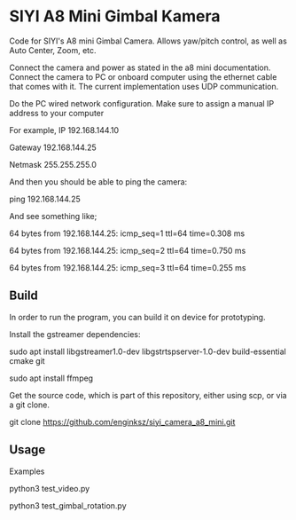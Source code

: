 # SIYI A8 Mini Gimbal Kamera

Code for SIYI's A8 mini Gimbal Camera. Allows yaw/pitch control, as well as Auto Center, Zoom, etc.

Connect the camera and power as stated in the a8 mini documentation. 
Connect the camera to PC or onboard computer using the ethernet cable that comes with it. The current implementation uses UDP communication.

Do the PC wired network configuration. Make sure to assign a manual IP address to your computer

For example, IP 192.168.144.10

Gateway 192.168.144.25

Netmask 255.255.255.0

And then you should be able to ping the camera:

ping 192.168.144.25

And see something like;

64 bytes from 192.168.144.25: icmp_seq=1 ttl=64 time=0.308 ms

64 bytes from 192.168.144.25: icmp_seq=2 ttl=64 time=0.750 ms

64 bytes from 192.168.144.25: icmp_seq=3 ttl=64 time=0.255 ms


## Build

In order to run the program, you can build it on device for prototyping.

Install the gstreamer dependencies:

sudo apt install libgstreamer1.0-dev libgstrtspserver-1.0-dev build-essential cmake git

sudo apt install ffmpeg


Get the source code, which is part of this repository, either using scp, or via a git clone.

git clone https://github.com/enginksz/siyi_camera_a8_mini.git

## Usage

Examples

python3 test_video.py

python3 test_gimbal_rotation.py
